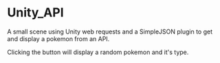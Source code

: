 # Unity_API

A small scene using Unity web requests and a SimpleJSON plugin to get and display a pokemon from an API. 

Clicking the button will display a random pokemon and it's type.
